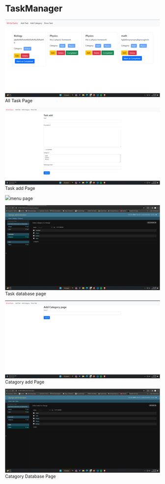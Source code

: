# TaskManager

<p><img src="mainPage.png">All Task  Page</p>
<p><img src="TaskADD.png">Task add Page</p>
<p><img src="menu.png ">menu page</p>
<p><img src="PostDATABASE.png ">Task database page</p>
<p><img src="CAtegoryADD.png ">Catagory add Page</p>
<p><img src="CatagoryDATABASE.png ">Catagory Database Page</p>
